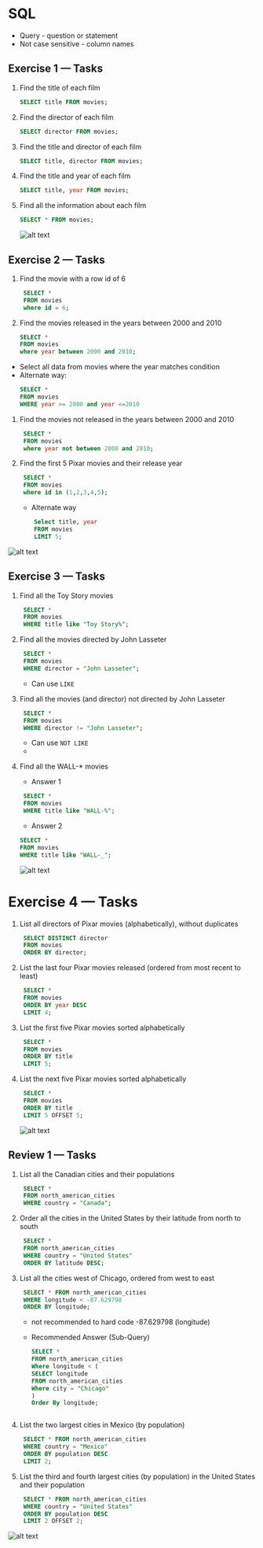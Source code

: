 # SQL

- Query - question or statement
- Not case sensitive - column names

## Exercise 1 — Tasks

1. Find the title of each film
   ```SQL
   SELECT title FROM movies;
   ```
2. Find the director of each film

   ```SQL
   SELECT director FROM movies;
   ```

3. Find the title and director of each film

   ```SQL
   SELECT title, director FROM movies;
   ```

4. Find the title and year of each film

   ```SQL
   SELECT title, year FROM movies;
   ```

5. Find all the information about each film

   ```SQL
   SELECT * FROM movies;
   ```

   ![alt text](image-1.png)

## Exercise 2 — Tasks

1. Find the movie with a row id of 6
   ```sql
    SELECT *
    FROM movies
    where id = 6;
   ```
2. Find the movies released in the years between 2000 and 2010

   ```sql
   SELECT *
   FROM movies
   where year between 2000 and 2010;
   ```

- Select all data from movies where the year matches condition
- Alternate way:
  ```sql
  SELECT *
  FROM movies
  WHERE year >= 2000 and year <=2010
  ```

1. Find the movies not released in the years between 2000 and 2010

   ```sql
    SELECT *
    FROM movies
    where year not between 2000 and 2010;
   ```

2. Find the first 5 Pixar movies and their release year

   ```sql
    SELECT *
    FROM movies
    where id in (1,2,3,4,5);
   ```

   - Alternate way

   ```sql
       Select title, year
       FROM movies
       LIMIT 5;
   ```

![alt text](image-2.png)

## Exercise 3 — Tasks

1. Find all the Toy Story movies

   ```sql
    SELECT *
    FROM movies
    WHERE title like "Toy Story%";
   ```

2. Find all the movies directed by John Lasseter

   ```sql
    SELECT *
    FROM movies
    WHERE director = "John Lasseter";
   ```

   - Can use `LIKE`

3. Find all the movies (and director) not directed by John Lasseter

   ```sql
    SELECT *
    FROM movies
    WHERE director != "John Lasseter";
   ```

   - Can use `NOT LIKE`
   -

4. Find all the WALL-\* movies

   - Answer 1

   ```sql
    SELECT *
    FROM movies
    WHERE title like "WALL-%";
   ```

   - Answer 2

   ```sql
   SELECT *
   FROM movies
   WHERE title like "WALL-_";
   ```

   ![alt text](image-3.png)

# Exercise 4 — Tasks

1. List all directors of Pixar movies (alphabetically), without duplicates

   ```sql
    SELECT DISTINCT director
    FROM movies
    ORDER BY director;
   ```

2. List the last four Pixar movies released (ordered from most recent to least)

   ```sql
    SELECT *
    FROM movies
    ORDER BY year DESC
    LIMIT 4;
   ```

3. List the first five Pixar movies sorted alphabetically

   ```sql
    SELECT *
    FROM movies
    ORDER BY title
    LIMIT 5;
   ```

4. List the next five Pixar movies sorted alphabetically

   ```sql
    SELECT *
    FROM movies
    ORDER BY title
    LIMIT 5 OFFSET 5;
   ```

   ![alt text](image-4.png)

## Review 1 — Tasks

1. List all the Canadian cities and their populations

   ```sql
    SELECT *
    FROM north_american_cities
    WHERE country = "Canada";
   ```

2. Order all the cities in the United States by their latitude from north to south

   ```sql
    SELECT *
    FROM north_american_cities
    WHERE country = "United States"
    ORDER BY latitude DESC;
   ```

3. List all the cities west of Chicago, ordered from west to east

   ```sql
    SELECT * FROM north_american_cities
    WHERE longitude < -87.629798
    ORDER BY longitude;
   ```

   - not recommended to hard code -87.629798 (longitude)
   - Recommended Answer (Sub-Query)

     ```sql
     SELECT *
     FROM north_american_cities
     Where longitude < (
     SELECT longitude
     FROM north_american_cities
     Where city = "Chicago"
     )
     Order By longitude;
     ```

   ```

   ```

4. List the two largest cities in Mexico (by population)

   ```sql
    SELECT * FROM north_american_cities
    WHERE country = "Mexico"
    ORDER BY population DESC
    LIMIT 2;
   ```

5. List the third and fourth largest cities (by population) in the United States and their population

   ```SQL
    SELECT * FROM north_american_cities
    WHERE country = "United States"
    ORDER BY population DESC
    LIMIT 2 OFFSET 2;
   ```

![alt text](image-5.png)
